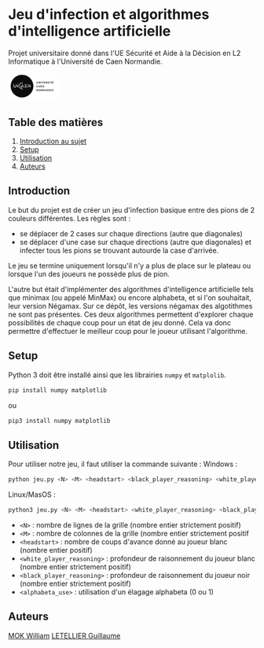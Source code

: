# Jeu d'infection et algorithmes d'intelligence artificielle

Projet universitaire donné dans l'UE Sécurité et Aide à la Décision en L2 Informatique à l'Université de Caen Normandie.

<img src="logo-UNICAEN.jpg" style="width: 100px;" />


## Table des matières
1. [Introduction au sujet](#introduction)
2. [Setup](#setup)
3. [Utilisation](#utilisation)
4. [Auteurs](#auteurs)

## Introduction
Le but du projet est de créer un jeu d'infection basique entre des pions de 2 couleurs différentes. Les règles sont :
- se déplacer de 2 cases sur chaque directions (autre que diagonales)
- se déplacer d'une case sur chaque directions (autre que diagonales) et infecter tous les pions se trouvant autourde la case d'arrivée.

Le jeu se termine uniquement lorsqu'il n'y a plus de place sur le plateau ou lorsque l'un des joueurs ne possède plus de pion.

L'autre but était d'implémenter des algorithmes d'intelligence artificielle tels que minimax (ou appelé MinMax) ou encore alphabeta, et si l'on souhaitait, leur version Négamax. Sur ce dépôt, les versions négamax des algotithmes ne sont pas présentes. Ces deux algorithmes permettent d'explorer chaque possibilités de chaque coup pour un état de jeu donné. Cela va donc permettre d'effectuer le meilleur coup pour le joueur utilisant l'algorithme.

## Setup
Python 3 doit être installé ainsi que les librairies `numpy` et `matplolib`.
```bash
pip install numpy matplotlib
```
ou
```bash
pip3 install numpy matplotlib
```

## Utilisation
Pour utiliser notre jeu, il faut utiliser la commande suivante :
Windows : 
```bash
python jeu.py <N> <M> <headstart> <black_player_reasoning> <white_player_reasoning> <alphabeta_use>
```

Linux/MasOS :
```bash
python3 jeu.py <N> <M> <headstart> <white_player_reasoning> <black_player_reasoning> <alphabeta_use>
```

- `<N>` : nombre de lignes de la grille (nombre entier strictement positif)
- `<M>` : nombre de colonnes de la grille (nombre entier strictement positif
- `<headstart>` : nombre de coups d'avance donné au joueur blanc (nombre entier positif)
- `<white_player_reasoning>` : profondeur de raisonnement du joueur blanc (nombre entier strictement positif)
- `<black_player_reasoning>` : profondeur de raisonnement du joueur noir (nombre entier strictement positif)
- `<alphabeta_use>` : utilisation d'un élagage alphabeta (0 ou 1)

## Auteurs
[MOK William](https://github.com/Akbeeh)
[LETELLIER Guillaume](https://github.com/Guigui14460)